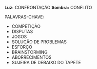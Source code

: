 **Luz:** CONFRONTAÇÃO
**Sombra:** CONFLITO

PALAVRAS-CHAVE:
- COMPETIÇÃO
- DISPUTAS
- JOGOS
- SOLUÇÃO DE PROBLEMAS
- ESFORÇO
- BRAINSTORMING
- ABORRECIMENTOS
- SUJEIRA DE DEBAIXO DO TAPETE